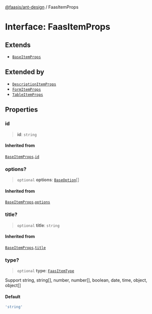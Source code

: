 [@faasjs/ant-design](../README.md) / FaasItemProps

# Interface: FaasItemProps

## Extends

- [`BaseItemProps`](BaseItemProps.md)

## Extended by

- [`DescriptionItemProps`](DescriptionItemProps.md)
- [`FormItemProps`](FormItemProps.md)
- [`TableItemProps`](TableItemProps.md)

## Properties

### id

> **id**: `string`

#### Inherited from

[`BaseItemProps`](BaseItemProps.md).[`id`](BaseItemProps.md#id)

### options?

> `optional` **options**: [`BaseOption`](../type-aliases/BaseOption.md)[]

#### Inherited from

[`BaseItemProps`](BaseItemProps.md).[`options`](BaseItemProps.md#options)

### title?

> `optional` **title**: `string`

#### Inherited from

[`BaseItemProps`](BaseItemProps.md).[`title`](BaseItemProps.md#title)

### type?

> `optional` **type**: [`FaasItemType`](../type-aliases/FaasItemType.md)

Support string, string[], number, number[], boolean, date, time, object, object[]

#### Default

```ts
'string'
```
